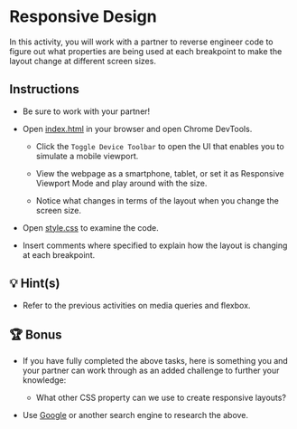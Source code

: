 # Responsive Design

In this activity, you will work with a partner to reverse engineer code to figure out what properties are being used at each breakpoint to make the layout change at different screen sizes.

## Instructions

* Be sure to work with your partner!

* Open [index.html](./Unsolved/index.html) in your browser and open Chrome DevTools.

  * Click the `Toggle Device Toolbar` to open the UI that enables you to simulate a mobile viewport.

  * View the webpage as a smartphone, tablet, or set it as Responsive Viewport Mode and play around with the size.

  * Notice what changes in terms of the layout when you change the screen size.

* Open [style.css](./Unsolved/assets/css/style.css) to examine the code.

* Insert comments where specified to explain how the layout is changing at each breakpoint.

## 💡 Hint(s)

* Refer to the previous activities on media queries and flexbox.

## 🏆 Bonus

* If you have fully completed the above tasks, here is something you and your partner can work through as an added challenge to further your knowledge:

  * What other CSS property can we use to create responsive layouts?

* Use [Google](https://www.google.com) or another search engine to research the above.
